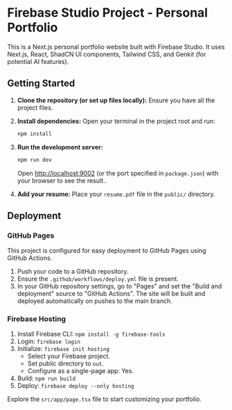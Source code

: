 
# Firebase Studio Project - Personal Portfolio

This is a Next.js personal portfolio website built with Firebase Studio.
It uses Next.js, React, ShadCN UI components, Tailwind CSS, and Genkit (for potential AI features).

## Getting Started

1.  **Clone the repository (or set up files locally):**
    Ensure you have all the project files.

2.  **Install dependencies:**
    Open your terminal in the project root and run:
    ```bash
    npm install
    ```

3.  **Run the development server:**
    ```bash
    npm run dev
    ```
    Open [http://localhost:9002](http://localhost:9002) (or the port specified in `package.json`) with your browser to see the result..

4.  **Add your resume:**
    Place your `resume.pdf` file in the `public/` directory.

## Deployment

### GitHub Pages
This project is configured for easy deployment to GitHub Pages using GitHub Actions.
1.  Push your code to a GitHub repository.
2.  Ensure the `.github/workflows/deploy.yml` file is present.
3.  In your GitHub repository settings, go to "Pages" and set the "Build and deployment" source to "GitHub Actions".
The site will be built and deployed automatically on pushes to the main branch.

### Firebase Hosting
1.  Install Firebase CLI: `npm install -g firebase-tools`
2.  Login: `firebase login`
3.  Initialize: `firebase init hosting`
    *   Select your Firebase project.
    *   Set public directory to `out`.
    *   Configure as a single-page app: Yes.
4.  Build: `npm run build`
5.  Deploy: `firebase deploy --only hosting`

Explore the `src/app/page.tsx` file to start customizing your portfolio.

